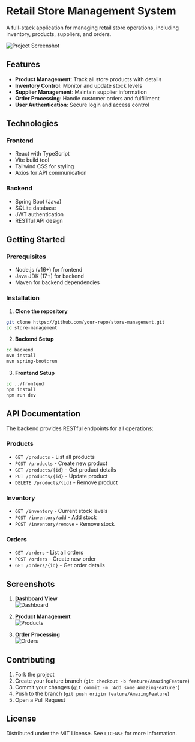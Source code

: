 # Retail Store Management System

A full-stack application for managing retail store operations, including inventory, products, suppliers, and orders.

![Project Screenshot](https://via.placeholder.com/800x400?text=Store+Management+System+Screenshot)

## Features

- **Product Management**: Track all store products with details
- **Inventory Control**: Monitor and update stock levels
- **Supplier Management**: Maintain supplier information
- **Order Processing**: Handle customer orders and fulfillment
- **User Authentication**: Secure login and access control

## Technologies

### Frontend
- React with TypeScript
- Vite build tool
- Tailwind CSS for styling
- Axios for API communication

### Backend
- Spring Boot (Java)
- SQLite database
- JWT authentication
- RESTful API design

## Getting Started

### Prerequisites
- Node.js (v16+) for frontend
- Java JDK (17+) for backend
- Maven for backend dependencies

### Installation

1. **Clone the repository**
```sh
git clone https://github.com/your-repo/store-management.git
cd store-management
```

2. **Backend Setup**
```sh
cd backend
mvn install
mvn spring-boot:run
```

3. **Frontend Setup**
```sh
cd ../frontend
npm install
npm run dev
```

## API Documentation

The backend provides RESTful endpoints for all operations:

### Products
- `GET /products` - List all products
- `POST /products` - Create new product
- `GET /products/{id}` - Get product details
- `PUT /products/{id}` - Update product
- `DELETE /products/{id}` - Remove product

### Inventory
- `GET /inventory` - Current stock levels
- `POST /inventory/add` - Add stock
- `POST /inventory/remove` - Remove stock

### Orders
- `GET /orders` - List all orders
- `POST /orders` - Create new order
- `GET /orders/{id}` - Get order details

## Screenshots

1. **Dashboard View**  
![Dashboard](https://via.placeholder.com/400x200?text=Dashboard)

2. **Product Management**  
![Products](https://via.placeholder.com/400x200?text=Products)

3. **Order Processing**  
![Orders](https://via.placeholder.com/400x200?text=Orders)

## Contributing

1. Fork the project
2. Create your feature branch (`git checkout -b feature/AmazingFeature`)
3. Commit your changes (`git commit -m 'Add some AmazingFeature'`)
4. Push to the branch (`git push origin feature/AmazingFeature`)
5. Open a Pull Request

## License

Distributed under the MIT License. See `LICENSE` for more information.
